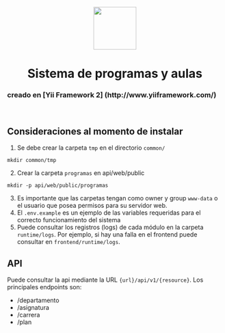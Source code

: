 <p align="center">
    <a href="https://github.com/njmdistrisoft/ProgramasAulas" target="_blank">
        <img src="http://web.curza.uncoma.edu.ar/cms/wp-content/themes/curza/img/logo_unc.png" height="100px">
    </a>
    <h1 align="center">Sistema de programas y aulas</h1>
    <h3> creado en [Yii Framework 2] (http://www.yiiframework.com/)</h3>
    <br>
</p>

## Consideraciones al momento de instalar
1. Se debe crear la carpeta `tmp` en el directorio `common/`
```shell
mkdir common/tmp
```
2. Crear la carpeta `programas` en api/web/public
```shell
mkdir -p api/web/public/programas
```
3. Es importante que las carpetas tengan como owner y group `www-data` o el usuario que posea permisos para su servidor web.
4. El `.env.example` es un ejemplo de las variables requeridas para el correcto funcionamiento del sistema
5. Puede consultar los registros (logs) de cada módulo en la carpeta `runtime/logs`. Por ejemplo, si hay una falla en el frontend puede consultar en `frontend/runtime/logs`.

## API
Puede consultar la api mediante la URL `{url}/api/v1/{resource}`. Los principales endpoints son:
- /departamento
- /asignatura
- /carrera
- /plan

